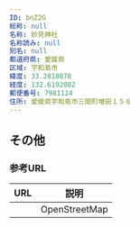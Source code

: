 ```yaml
---
ID: bnZ2G
総称: null
名称: 妙見神社
名称読み: null
別名: null
都道府県: 愛媛県
区域: 宇和島市
緯度: 33.2818878
経度: 132.6192082
郵便番号: 7981124
住所: 愛媛県宇和島市三間町増田１５６
---
```


## その他

### 参考URL

| URL | 説明          |
| --- | ------------- |
|     | OpenStreetMap |
